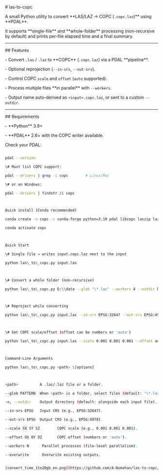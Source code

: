 \# las-to-copc



A small Python utility to convert \*\*LAS/LAZ → COPC (`.copc.laz`)\*\* using \*\*PDAL\*\*.  

It supports \*\*single-file\*\* and \*\*whole-folder\*\* processing (non-recursive by default) and prints per-file elapsed time and a final summary.



---



\## Features



\- Convert `.las` / `.laz` to \*\*COPC\*\* (`.copc.laz`) via a PDAL \*\*pipeline\*\*.

\- Optional reprojection (`--in-srs`, `--out-srs`).

\- Control COPC `scale` and `offset` (`auto` supported).

\- Process multiple files \*\*in parallel\*\* with `--workers`.

\- Output name auto-derived as `<input>.copc.laz`, or sent to a custom `--outdir`.



---



\## Requirements



\- \*\*Python\*\* 3.9+

\- \*\*PDAL\*\* 2.6+ with the COPC writer available.



Check your PDAL:

```bash

pdal --version

\# Must list COPC support:

pdal --drivers | grep -i copc        # Linux/Mac

\# or on Windows:

pdal --drivers | findstr /i copc



Quick install (Conda recommended)

conda create -n copc -c conda-forge python=3.10 pdal libcopc laszip laz-perf

conda activate copc



Quick Start

\# Single file → writes input.copc.laz next to the input

python las\_to\_copc.py input.las



\# Convert a whole folder (non-recursive)

python las\_to\_copc.py D:\\data --glob "\*.laz" --workers 4 --outdir D:\\data\\copc --overwrite



\# Reproject while converting

python las\_to\_copc.py input.las --in-srs EPSG:32647 --out-srs EPSG:4978



\# Set COPC scale/offset (offset can be numbers or 'auto')

python las\_to\_copc.py input.las --scale 0.001 0.001 0.001 --offset auto auto auto



Command-Line Arguments

python las\_to\_copc.py <path> \[options]



<path>          A .las/.laz file or a folder.

--glob PATTERN  When <path> is a folder, select files (default: "\*.las").

-o, --outdir    Output directory (default: alongside each input file).

--in-srs EPSG   Input CRS (e.g., EPSG:32647).

--out-srs EPSG  Output CRS (e.g., EPSG:4978).

--scale SX SY SZ        COPC scale (e.g., 0.001 0.001 0.001).

--offset OX OY OZ       COPC offset (numbers or 'auto').

--workers N      Parallel processes (file-level parallelism).

--overwrite      Overwrite existing outputs.


[convert_time_1to20gb_en.png](https://github.com/A-Numahan/las-to-copc/blob/main/convert_time_1to20gb_en.png)
